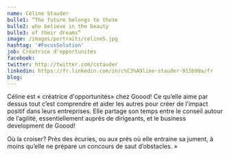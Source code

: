 ```yaml
---
name: Céline Stauder
bulle1: “The future belongs to those 
bulle2: who believe in the beauty 
bulle3: of their dreams”
image: /images/portraits/celineS.jpg
hashtag: '#FocusSolution'
job: Créatrice d'opportunités
facebook: 
twitter: http://twitter.com/cstauder
linkedin: https://fr.linkedin.com/in/c%C3%A9line-stauder-915b99a/fr
blog: 
---
```


Céline est « créatrice d'opportunités» chez Goood! Ce qu’elle aime par dessus tout c’est comprendre et aider les autres pour créer de l'impact positif dans leurs entreprises. Elle partage son temps entre le conseil autour de l’agilité, essentiellement auprès de dirigeants, et le business development de Goood!

Où la croiser? Près des écuries, ou aux prés où elle entraine sa jument, à moins qu’elle ne prépare un concours de saut d’obstacles. »
